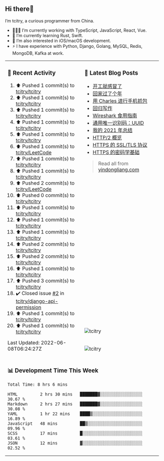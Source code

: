 ## Hi there👋

I’m tcitry, a curious programmer from China.

- 👨🏻‍💻 I’m currently working with TypeScript, JavaScript, React, Vue.
- 🌱 I’m currently learning Rust, Swift.
- 🔭 I’m also interested in iOS/macOS development.
- ⚡ I have experience with Python, Django, Golang, MySQL, Redis, MongoDB, Kafka at work.

<table>
<tr>
<td valign="top" rowspan="3" width="50%">

### 🚀 Recent Activity

<!--RECENT_ACTIVITY:start-->
1. ⬆️ Pushed 1 commit(s) to [tcitry/tcitry](https://github.com/tcitry/tcitry)
2. ⬆️ Pushed 1 commit(s) to [tcitry/tcitry](https://github.com/tcitry/tcitry)
3. ⬆️ Pushed 1 commit(s) to [tcitry/tcitry](https://github.com/tcitry/tcitry)
4. ⬆️ Pushed 1 commit(s) to [tcitry/tcitry](https://github.com/tcitry/tcitry)
5. ⬆️ Pushed 1 commit(s) to [tcitry/tcitry](https://github.com/tcitry/tcitry)
6. ⬆️ Pushed 1 commit(s) to [tcitry/LeetCode](https://github.com/tcitry/LeetCode)
7. ⬆️ Pushed 1 commit(s) to [tcitry/tcitry](https://github.com/tcitry/tcitry)
8. ⬆️ Pushed 1 commit(s) to [tcitry/tcitry](https://github.com/tcitry/tcitry)
9. ⬆️ Pushed 2 commit(s) to [tcitry/LeetCode](https://github.com/tcitry/LeetCode)
10. ⬆️ Pushed 0 commit(s) to [tcitry/tcitry](https://github.com/tcitry/tcitry)
11. ⬆️ Pushed 1 commit(s) to [tcitry/tcitry](https://github.com/tcitry/tcitry)
12. ⬆️ Pushed 1 commit(s) to [tcitry/tcitry](https://github.com/tcitry/tcitry)
13. ⬆️ Pushed 1 commit(s) to [tcitry/tcitry](https://github.com/tcitry/tcitry)
14. ⬆️ Pushed 2 commit(s) to [tcitry/tcitry](https://github.com/tcitry/tcitry)
15. ⬆️ Pushed 2 commit(s) to [tcitry/tcitry](https://github.com/tcitry/tcitry)
16. ⬆️ Pushed 1 commit(s) to [tcitry/tcitry](https://github.com/tcitry/tcitry)
17. ⬆️ Pushed 3 commit(s) to [tcitry/tcitry](https://github.com/tcitry/tcitry)
18. ✔️ Closed issue [#2](https://github.com/tcitry/django-api-permission/issues/2) in [tcitry/django-api-permission](https://github.com/tcitry/django-api-permission)
19. ⬆️ Pushed 1 commit(s) to [tcitry/tcitry](https://github.com/tcitry/tcitry)
20. ⬆️ Pushed 1 commit(s) to [tcitry/tcitry](https://github.com/tcitry/tcitry)
<!--RECENT_ACTIVITY:end-->

<!--RECENT_ACTIVITY:last_update-->
Last Updated: 2022-06-08T06:24:27Z
<!--RECENT_ACTIVITY:last_update_end-->

</td>
<td valign="top" width="50%">

### 📝 Latest Blog Posts

<!-- BLOG-POST-LIST:START -->
- [开工就感冒了](https://yindongliang.com/posts/catch-a-cold-when-start-work/)
- [回家过了个年](https://yindongliang.com/posts/this-year-go-home/)
- [用 Charles 进行手机抓包](https://yindongliang.com/posts/use-charles-capture-package-on-mobile/)
- [回归写作](https://yindongliang.com/posts/back-to-writing/)
- [Wireshark 食用指南](https://yindongliang.com/posts/wireshark-usage/)
- [通用唯一识别码：UUID](https://yindongliang.com/posts/intro-uuid/)
- [我的 2021 年总结](https://yindongliang.com/posts/review-2021/)
- [HTTP/2 概览](https://yindongliang.com/posts/http2-101/)
- [HTTPS 的 SSL/TLS 协议](https://yindongliang.com/posts/https-ssl-tls-protocol/)
- [HTTPS 的密码学基础](https://yindongliang.com/posts/https-algorithems/)
<!-- BLOG-POST-LIST:END -->

> Read all from [yindongliang.com](https://yindongliang.com)

</td>
</tr>
<tr><td width="50%"><img align="center" src="https://github-readme-stats.vercel.app/api?username=tcitry&show_icons=true&locale=en" alt="tcitry" /></td></tr>
<tr><td width="50%"><img align="center" src="https://github-readme-streak-stats.herokuapp.com/?user=tcitry&" alt="tcitry" /></td></tr>
<tr>
<td valign="top" colspan="2">

### 📊 Development Time This Week

<!--START_SECTION:waka-->

```text
Total Time: 8 hrs 6 mins

HTML         2 hrs 30 mins   ███████▓░░░░░░░░░░░░░░░░░   30.67 %
Markdown     2 hrs 27 mins   ███████▓░░░░░░░░░░░░░░░░░   30.08 %
YAML         1 hr 22 mins    ████▒░░░░░░░░░░░░░░░░░░░░   16.89 %
JavaScript   48 mins         ██▒░░░░░░░░░░░░░░░░░░░░░░   09.96 %
SCSS         17 mins         █░░░░░░░░░░░░░░░░░░░░░░░░   03.61 %
JSON         12 mins         ▓░░░░░░░░░░░░░░░░░░░░░░░░   02.52 %
```

<!--END_SECTION:waka-->

</td>
</tr>

</table>
